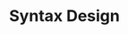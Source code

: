 ---
title: 'Syntax Design'
url: https://cs.lmu.edu/~ray/notes/syntaxdesign
image: 1667702023000.png
tags: ["code","edu"]
description: 'design/syntax of cosing languages'
---